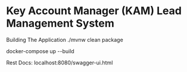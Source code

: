 # Key Account Manager (KAM) Lead Management System


Building The Application
./mvnw clean package

docker-compose up --build

Rest Docs: localhost:8080/swagger-ui.html
